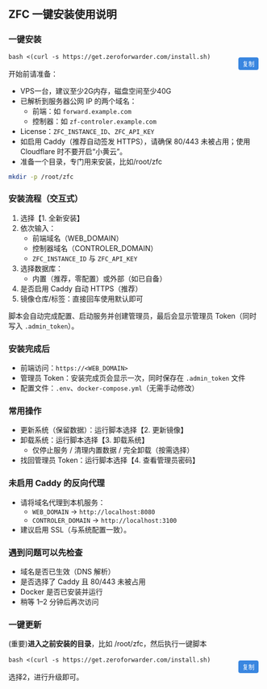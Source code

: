 <style>
.code-container {
  position: relative;
  margin: 16px 0;
}

.copy-button {
  position: absolute;
  top: 8px;
  right: 8px;
  background: #0969da;
  color: white;
  border: none;
  border-radius: 4px;
  padding: 4px 8px;
  font-size: 12px;
  cursor: pointer;
  z-index: 10;
  opacity: 0.8;
  transition: opacity 0.2s;
}

.copy-button:hover {
  opacity: 1;
  background: #0550ae;
}

.copy-button.copied {
  background: #1a7f37;
}

.code-container pre {
  margin: 0;
}
</style>

## ZFC 一键安装使用说明

### 一键安装
<div class="code-container">
<button class="copy-button" onclick="copyToClipboard(this, 'bash <(curl -s https://get.zeroforwarder.com/install.sh)')">复制</button>
<pre><code class="language-bash">bash <(curl -s https://get.zeroforwarder.com/install.sh)</code></pre>
</div>

开始前请准备：
- VPS一台，建议至少2G内存，磁盘空间至少40G
- 已解析到服务器公网 IP 的两个域名：
  - 前端：如 `forward.example.com`
  - 控制器：如 `zf-controler.example.com`
- License：`ZFC_INSTANCE_ID`、`ZFC_API_KEY`
- 如启用 Caddy（推荐自动签发 HTTPS），请确保 80/443 未被占用；使用 Cloudflare 时不要开启“小黄云”。
- 准备一个目录，专门用来安装，比如/root/zfc
```bash
mkdir -p /root/zfc
```

### 安装流程（交互式）
1) 选择【1. 全新安装】
2) 依次输入：
   - 前端域名（WEB_DOMAIN）
   - 控制器域名（CONTROLER_DOMAIN）
   - `ZFC_INSTANCE_ID` 与 `ZFC_API_KEY`
3) 选择数据库：
   - 内置（推荐，零配置）或外部（如已自备）
4) 是否启用 Caddy 自动 HTTPS（推荐）
5) 镜像仓库/标签：直接回车使用默认即可

脚本会自动完成配置、启动服务并创建管理员，最后会显示管理员 Token（同时写入 `.admin_token`）。

### 安装完成后
- 前端访问：`https://<WEB_DOMAIN>`
- 管理员 Token：安装完成页会显示一次，同时保存在 `.admin_token` 文件
- 配置文件：`.env`、`docker-compose.yml`（无需手动修改）

### 常用操作
- 更新系统（保留数据）：运行脚本选择【2. 更新镜像】
- 卸载系统：运行脚本选择【3. 卸载系统】
  - 仅停止服务 / 清理内置数据 / 完全卸载（按需选择）
- 找回管理员 Token：运行脚本选择【4. 查看管理员密码】

### 未启用 Caddy 的反向代理
- 请将域名代理到本机服务：
  - `WEB_DOMAIN` → `http://localhost:8080`
  - `CONTROLER_DOMAIN` → `http://localhost:3100`
- 建议启用 SSL（与系统配置一致）。

### 遇到问题可以先检查
- 域名是否已生效（DNS 解析）
- 是否选择了 Caddy 且 80/443 未被占用
- Docker 是否已安装并运行
- 稍等 1–2 分钟后再次访问


### 一键更新
(重要)**进入之前安装的目录**，比如 /root/zfc，然后执行一键脚本
<div class="code-container">
<button class="copy-button" onclick="copyToClipboard(this, 'bash <(curl -s https://get.zeroforwarder.com/install.sh)')">复制</button>
<pre><code class="language-bash">bash <(curl -s https://get.zeroforwarder.com/install.sh)</code></pre>
</div>
选择2，进行升级即可。

<script>
function copyToClipboard(button, text) {
  // 强制使用备用方法，因为 Clipboard API 在某些环境下可能不可用
  fallbackCopyTextToClipboard(text, button);
}

function fallbackCopyTextToClipboard(text, button) {
  const textArea = document.createElement("textarea");
  textArea.value = text;
  
  // 设置样式使其不可见但仍能选中
  textArea.style.position = "fixed";
  textArea.style.top = "0";
  textArea.style.left = "0";
  textArea.style.width = "2em";
  textArea.style.height = "2em";
  textArea.style.padding = "0";
  textArea.style.border = "none";
  textArea.style.outline = "none";
  textArea.style.boxShadow = "none";
  textArea.style.background = "transparent";
  
  document.body.appendChild(textArea);
  textArea.focus();
  textArea.select();
  
  let successful = false;
  try {
    successful = document.execCommand('copy');
    console.log('Copy command result:', successful);
  } catch (err) {
    console.error('Copy failed:', err);
  }
  
  document.body.removeChild(textArea);
  
  if (successful) {
    showCopySuccess(button);
  } else {
    // 尝试现代 API 作为备选
    if (navigator.clipboard && navigator.clipboard.writeText) {
      navigator.clipboard.writeText(text).then(function() {
        showCopySuccess(button);
      }).catch(function(err) {
        console.error('Modern clipboard API failed:', err);
        showCopyError(button);
      });
    } else {
      showCopyError(button);
    }
  }
}

function showCopySuccess(button) {
  const originalText = button.textContent;
  button.textContent = '已复制';
  button.classList.add('copied');
  
  setTimeout(function() {
    button.textContent = originalText;
    button.classList.remove('copied');
  }, 2000);
}

function showCopyError(button) {
  const originalText = button.textContent;
  button.textContent = '复制失败';
  button.style.background = '#dc3545';
  
  setTimeout(function() {
    button.textContent = originalText;
    button.style.background = '';
  }, 2000);
}
</script>